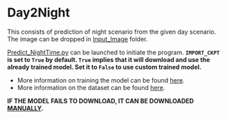 # Day2Night
  This consists of prediction of night scenario from the given day scenario. The image can be dropped in [Input_Image](Input_Image/)
  folder.

  [Predict_NightTime.py](Predict_NightTime.py/) can be launched to initiate the program. **`IMPORT_CKPT` is set to `True` by default.
  `True` implies that it will download and use the already trained model. Set it to `False` to use custom trained model.**

  - More information on training the model can be found [here](Model/README.md).
  - More information on the dataset can be found [here](Model/Dataset/README.md).

  **IF THE MODEL FAILS TO DOWNLOAD, IT CAN BE DOWNLOADED [MANUALLY](model/Checkpoints/README.md).**
